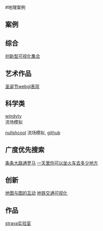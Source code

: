 #地理案例


## 案例

## 综合
[创新型可视化集合](http://conceptviz.github.io/#/e30=)

## 艺术作品
[圣诞节webgl表现](http://christmasexperiments.com/)<br>


## 科学类
[windyty](https://www.windyty.com/)<br>
流场模拟

[nullshcool](http://earth.nullschool.net/)
流场模拟, [github](https://github.com/cambecc/earth)

## 广度优先搜索
[条条大路通罗马](http://roadstorome.moovellab.com/explore)
[一天里你可以坐火车去多少地方](https://www.washingtonpost.com/news/worldviews/wp/2015/06/05/map-the-remarkable-distances-you-can-travel-on-a-european-train-in-less-than-a-day/)<br>

## 创新
[地图与图的互动](http://globe.cid.harvard.edu/?mode=productsphere&id=CU)
[地铁交通可视化](http://mbtaviz.github.io/)<br>


## 作品

[strava实验室](http://labs.strava.com/projects/)